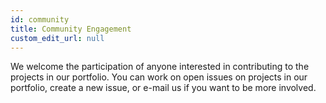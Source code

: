 ```yaml
---
id: community
title: Community Engagement
custom_edit_url: null
---
```


We welcome the participation of anyone interested in contributing to the projects in our portfolio. You can work on open issues on projects in our portfolio, create a new issue, or e-mail us if you want to be more involved.
